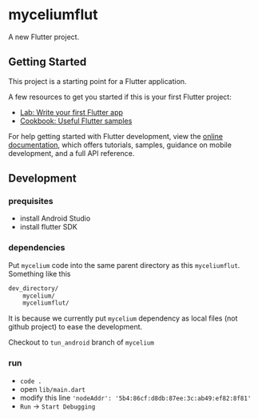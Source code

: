 # myceliumflut

A new Flutter project.

## Getting Started

This project is a starting point for a Flutter application.

A few resources to get you started if this is your first Flutter project:

- [Lab: Write your first Flutter app](https://docs.flutter.dev/get-started/codelab)
- [Cookbook: Useful Flutter samples](https://docs.flutter.dev/cookbook)

For help getting started with Flutter development, view the
[online documentation](https://docs.flutter.dev/), which offers tutorials,
samples, guidance on mobile development, and a full API reference.

## Development

### prequisites

- install Android Studio
- install flutter SDK


### dependencies

Put `mycelium` code into the same parent directory as this `myceliumflut`.
Something like this
```bash
dev_directory/
    mycelium/
    myceliumflut/
```
It is because we currently put `mycelium` dependency as local files (not github project) to ease the development.

Checkout to `tun_android` branch of `mycelium` 

### run
- `code .`
- open `lib/main.dart`
- modify this line `'nodeAddr': '5b4:86cf:d8db:87ee:3c:ab49:ef82:8f81'`
- `Run` -> `Start Debugging`


